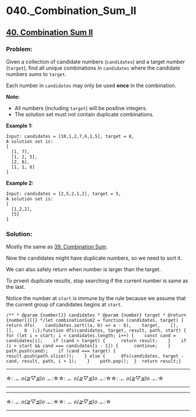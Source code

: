 # 040.\_Combination_Sum_II

## [40. Combination Sum II](https://leetcode.com/problems/combination-sum-ii/description/)

### Problem:

Given a collection of candidate numbers (`candidates`) and a target number (`target`), find all unique combinations in `candidates` where the candidate numbers sums to `target`.

Each number in `candidates` may only be used **once** in the combination.

**Note:**

- All numbers (including `target`) will be positive integers.
- The solution set must not contain duplicate combinations.

**Example 1:**

```
Input: candidates = [10,1,2,7,6,1,5], target = 8,
A solution set is:
[
  [1, 7],
  [1, 2, 5],
  [2, 6],
  [1, 1, 6]
]
```

**Example 2:**

```
Input: candidates = [2,5,2,1,2], target = 5,
A solution set is:
[
  [1,2,2],
  [5]
]
```

### Solution:

Mostly the same as [39. Combination Sum](./039.%20Combination%20Sum.md).

Now the candidates might have duplicate numbers, so we need to sort it.

We can also safely return when number is larger than the target.

To prvent duplicate results, stop searching if the current number is same as the last.

Notice the number at `start` is immune by the rule because we assume that the current group of candidates begins at `start`.

```
/** * @param {number[]} candidates * @param {number} target * @return {number[][]} */let combinationSum2 = function (candidates, target) {  return dfs(    candidates.sort((a, b) => a - b),    target,    [],    [],    0  );};function dfs(candidates, target, result, path, start) {  for (let i = start; i < candidates.length; i++) {    const cand = candidates[i];    if (cand > target) {      return result;    }    if (i > start && cand === candidates[i - 1]) {      continue;    }    path.push(cand);    if (cand === target) {      result.push(path.slice());    } else {      dfs(candidates, target - cand, result, path, i + 1);    }    path.pop();  }  return result;}
```

---

☆*: .｡. o(≧▽≦)o .｡.:*☆☆*: .｡. o(≧▽≦)o .｡.:*☆☆*: .｡. o(≧▽≦)o .｡.:*☆

---

---

☆*: .｡. o(≧▽≦)o .｡.:*☆☆*: .｡. o(≧▽≦)o .｡.:*☆

---
